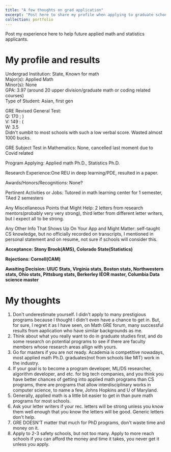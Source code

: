 ```yaml
---
title: "A few thoughts on grad application"
excerpt: "Post here to share my profile when applying to graduate schools and some thoughts<br/><img src='/images/stony.jpg'>"
collection: portfolio
---
```


Post my experience here to help future applied math and statistics applicants.
# My profile and results

Undergrad Institution: State, Known for math  
Major(s): Applied Math  
Minor(s): None  
GPA: 3.97 (around 20 upper division/graduate math or coding related courses)  
Type of Student: Asian, first gen  
  
GRE Revised General Test:  
Q: 170  ; )  
V: 149  : (  
W: 3.5   
Didn't sumbit to most schools with such a low verbal score. Wasted almost 1000 bucks.
  
GRE Subject Test in Mathematics:  None, cancelled last moment due to Covid related
  
  
Program Applying: Applied math Ph.D., Statistics Ph.D. 
  
Research Experience:One REU in deep learning/PDE, resulted in a paper.  

Awards/Honors/Recognitions: None?  

Pertinent Activities or Jobs: Tutored in math learning center for 1 semester, TAed 2 semesters  

Any Miscellaneous Points that Might Help: 2 letters from research mentors(probably very very strong), third letter from different letter writers, but I expect all to be strong.

Any Other Info That Shows Up On Your App and Might Matter: self-taught CS knowledge, but no officially recorded on transcripts, I mentioned in personal statement and on resume, not sure if schools will consider this.

**Acceptance: Stony Brook(AMS), Colorado State(Statistics)**

**Rejections: Cornell(CAM)**

**Awaiting Decision: UIUC Stats, Virginia stats, Boston stats, Northwestern stats, Ohio stats, Pittsburg stats, Berkerley IEOR master, Columbia Data science master**

# My thoughts
1. Don't underestimate yourself. I didn't apply to many prestigious programs because I thought I didn't even have a chance to get in. But, for sure, I regret it as I have seen, on Math GRE forum, many successful results from aaplication who have similar backgrounds as me.
2. Think about what you really want to do in graduate studies first, and do some research on potential programs to see if there are faculty members whose research areas allign with yours.
3.  Go for masters if you are not ready. Academia is competitive nowadays, most applied math Ph.D. graduates(not from schools like MIT) work in the industry.
4. If your goal is to become a program developer, ML/DS researcher, algorithm developer, and etc. for big tech companies, and you think you have better chances of getting into applied math programs than CS programs, there are programs that allow interdisciplinary works in computer science, to name a few, Johns Hopkins and U of Maryland.
5. Generally, applied math is a little bit easier to get in than pure math programs for most schools.
6. Ask your letter writers if your rec. letters will be strong unless you know them well enough that you know the letters will be good. Generic letters don't help.
7. GRE DOESN'T matter that much for PhD programs, don't waste time and money on it.
8. Apply to 2-3 safety schools, but not too many. Apply to more reach schools if you can afford the money and time it takes, you never get it unless you apply.